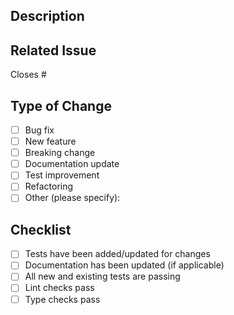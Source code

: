 ## Description
<!-- Please provide a brief description of the changes made in this PR -->

## Related Issue
<!-- Please link to the issue this PR addresses (if applicable) -->
Closes #

## Type of Change
<!-- Please mark the relevant option(s) -->
- [ ] Bug fix
- [ ] New feature
- [ ] Breaking change
- [ ] Documentation update
- [ ] Test improvement
- [ ] Refactoring
- [ ] Other (please specify):

## Checklist
<!-- Please check all completed items -->
- [ ] Tests have been added/updated for changes
- [ ] Documentation has been updated (if applicable)
- [ ] All new and existing tests are passing
- [ ] Lint checks pass
- [ ] Type checks pass